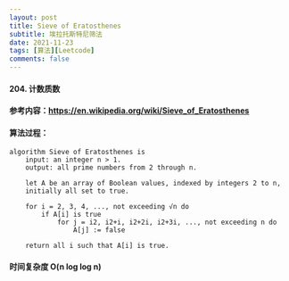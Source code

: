 ```yaml
---
layout: post
title: Sieve of Eratosthenes
subtitle: 埃拉托斯特尼筛法
date: 2021-11-23
tags: [算法][Leetcode]
comments: false
---
```

#### 204. 计数质数
#### 参考内容：https://en.wikipedia.org/wiki/Sieve_of_Eratosthenes
#### 算法过程：
```
algorithm Sieve of Eratosthenes is
    input: an integer n > 1.
    output: all prime numbers from 2 through n.

    let A be an array of Boolean values, indexed by integers 2 to n,
    initially all set to true.
    
    for i = 2, 3, 4, ..., not exceeding √n do
        if A[i] is true
            for j = i2, i2+i, i2+2i, i2+3i, ..., not exceeding n do
                A[j] := false

    return all i such that A[i] is true.
```
#### 时间复杂度 O(n log log n)